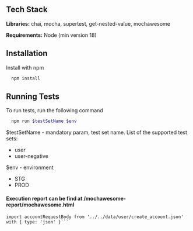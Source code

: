## Tech Stack

**Libraries:** chai, mocha, supertest, get-nested-value, mochawesome

**Requirements:** Node (min version 18)


## Installation

Install with npm

```bash
  npm install
```
    
## Running Tests

To run tests, run the following command

```bash
  npm run $testSetName $env
```
$testSetName - mandatory param, test set name. List of the supported test sets:
 - user
 - user-negative

$env - environment 
 - STG
 - PROD

#### Execution report can be find at /mochawesome-report/mochawesome.html

```
import accountRequestBody from '../../data/user/create_account.json' with { type: 'json' }```